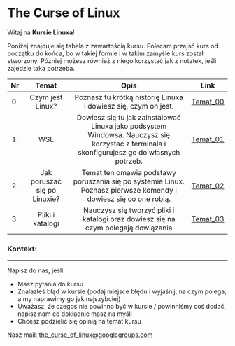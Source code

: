 # The Curse of Linux

Witaj na **Kursie Linuxa**!

Poniżej znajduje się tabela z zawartością kursu. Polecam przejść  kurs od  początku do końca, bo w takiej formie i w takim zamyśle kurs został stworzony. Później możesz również z niego korzystać jak z notatek, jeśli zajedzie taka potrzeba. 


|  Nr   |      Temat       |                              Opis                                      |                                     Link                                      |
| :---: | :--------------: | :-------------------------------------------------------------: | :---------------------------------------------------------------------------: |
|  0.   | Czym jest Linux? | Poznasz tu krótką historię Linuxa i dowiesz się, czym on jest. | [Temat_00](https://github.com/BioSoft23/The_Curse_of_Linux/tree/main/Temat_00) |
|  1.   |  WSL  | Dowiesz się tu jak zainstalować Linuxa jako podsystem Windowsa. Nauczysz się korzystać z terminala i skonfigurujesz go do własnych potrzeb. | [Temat_01](https://github.com/BioSoft23/The_Curse_of_Linux/tree/main/Temat_01) |
|  2.   |  Jak poruszać się po Linuxie?  | Temat ten omawia podstawy poruszania się po systemie Linux. Poznasz pierwsze komendy i dowiesz się co one robią. | [Temat_02](https://github.com/BioSoft23/The_Curse_of_Linux/tree/main/Temat_02) |
|  3.   |  Pliki i katalogi  | Nauczysz się tworzyć pliki i katalogi oraz dowiesz się na czym polegają dowiązania | [Temat_03](https://github.com/BioSoft23/The_Curse_of_Linux/tree/main/Temat_03) |

### Kontakt:
---

Napisz do nas, jeśli:

- Masz pytania do kursu
- Znalazłeś błąd w kursie (podaj miejsce błędu i wyjaśnij, na czym polega, a my naprawimy go jak najszybciej)
- Uważasz, że czegoś nie powinno być w kursie / powinniśmy coś dodać, napisz nam co dokładnie masz na myśli
- Chcesz podzielić się opinią na temat kursu

Nasz mail: [the_curse_of_linux@googlegroups.com](mailto:the_curse_of_linux@googlegroups.com)

